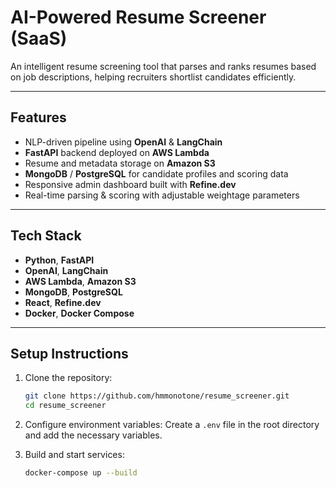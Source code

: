 # **AI-Powered Resume Screener (SaaS)**

An intelligent resume screening tool that parses and ranks resumes based on job descriptions, helping recruiters shortlist candidates efficiently.

---

## **Features**

* NLP-driven pipeline using **OpenAI** & **LangChain**
* **FastAPI** backend deployed on **AWS Lambda**
* Resume and metadata storage on **Amazon S3**
* **MongoDB** / **PostgreSQL** for candidate profiles and scoring data
* Responsive admin dashboard built with **Refine.dev**
* Real-time parsing & scoring with adjustable weightage parameters

---

## **Tech Stack**

* **Python**, **FastAPI**
* **OpenAI**, **LangChain**
* **AWS Lambda**, **Amazon S3**
* **MongoDB**, **PostgreSQL**
* **React**, **Refine.dev**
* **Docker**, **Docker Compose**

---

## **Setup Instructions**

1. Clone the repository:

   ```bash
   git clone https://github.com/hmmonotone/resume_screener.git
   cd resume_screener
   ```

2. Configure environment variables:
   Create a `.env` file in the root directory and add the necessary variables.

3. Build and start services:

   ```bash
   docker-compose up --build
   ```
